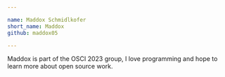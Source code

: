 ```yaml
---

name: Maddox Schmidlkofer
short_name: Maddox
github: maddox05

---
```


Maddox is part of the OSCI 2023 group, I love programming and hope to learn more about open source work.